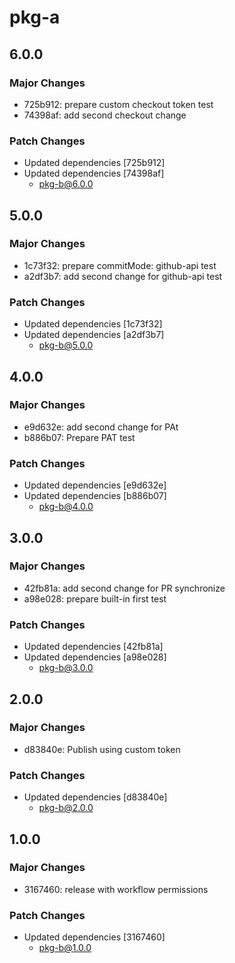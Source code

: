 # pkg-a

## 6.0.0

### Major Changes

- 725b912: prepare custom checkout token test
- 74398af: add second checkout change

### Patch Changes

- Updated dependencies [725b912]
- Updated dependencies [74398af]
  - pkg-b@6.0.0

## 5.0.0

### Major Changes

- 1c73f32: prepare commitMode: github-api test
- a2df3b7: add second change for github-api test

### Patch Changes

- Updated dependencies [1c73f32]
- Updated dependencies [a2df3b7]
  - pkg-b@5.0.0

## 4.0.0

### Major Changes

- e9d632e: add second change for PAt
- b886b07: Prepare PAT test

### Patch Changes

- Updated dependencies [e9d632e]
- Updated dependencies [b886b07]
  - pkg-b@4.0.0

## 3.0.0

### Major Changes

- 42fb81a: add second change for PR synchronize
- a98e028: prepare built-in first test

### Patch Changes

- Updated dependencies [42fb81a]
- Updated dependencies [a98e028]
  - pkg-b@3.0.0

## 2.0.0

### Major Changes

- d83840e: Publish using custom token

### Patch Changes

- Updated dependencies [d83840e]
  - pkg-b@2.0.0

## 1.0.0

### Major Changes

- 3167460: release with workflow permissions

### Patch Changes

- Updated dependencies [3167460]
  - pkg-b@1.0.0
